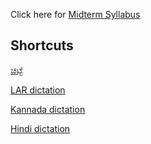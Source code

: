 Click here for [Midterm Syllabus](midterm/syllabus.md)

## Shortcuts
[ಚಿಟ್ಟೆ](midterm/kannada.md/#_1)


[LAR dictation](midterm/lar/#spelling-and-dictation-words)

[Kannada dictation](midterm/kannada/#spelling-and-dictation-words)

[Hindi dictation](midterm/hindi/#spelling-and-dictation-words)
